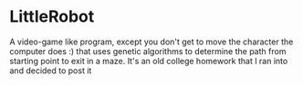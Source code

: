 # LittleRobot
A video-game like program, except you don't get to move the character the computer does :) that uses genetic algorithms to determine the path from starting point to exit in a maze. It's an old college homework that I ran into and decided to post it
